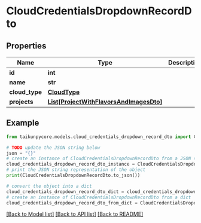 # CloudCredentialsDropdownRecordDto


## Properties

Name | Type | Description | Notes
------------ | ------------- | ------------- | -------------
**id** | **int** |  | 
**name** | **str** |  | 
**cloud_type** | [**CloudType**](CloudType.md) |  | 
**projects** | [**List[ProjectWithFlavorsAndImagesDto]**](ProjectWithFlavorsAndImagesDto.md) |  | 

## Example

```python
from taikunpycore.models.cloud_credentials_dropdown_record_dto import CloudCredentialsDropdownRecordDto

# TODO update the JSON string below
json = "{}"
# create an instance of CloudCredentialsDropdownRecordDto from a JSON string
cloud_credentials_dropdown_record_dto_instance = CloudCredentialsDropdownRecordDto.from_json(json)
# print the JSON string representation of the object
print(CloudCredentialsDropdownRecordDto.to_json())

# convert the object into a dict
cloud_credentials_dropdown_record_dto_dict = cloud_credentials_dropdown_record_dto_instance.to_dict()
# create an instance of CloudCredentialsDropdownRecordDto from a dict
cloud_credentials_dropdown_record_dto_from_dict = CloudCredentialsDropdownRecordDto.from_dict(cloud_credentials_dropdown_record_dto_dict)
```
[[Back to Model list]](../README.md#documentation-for-models) [[Back to API list]](../README.md#documentation-for-api-endpoints) [[Back to README]](../README.md)


